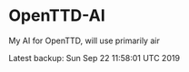 # OpenTTD-AI
My AI for OpenTTD, will use primarily air

Latest backup: Sun Sep 22 11:58:01 UTC 2019
